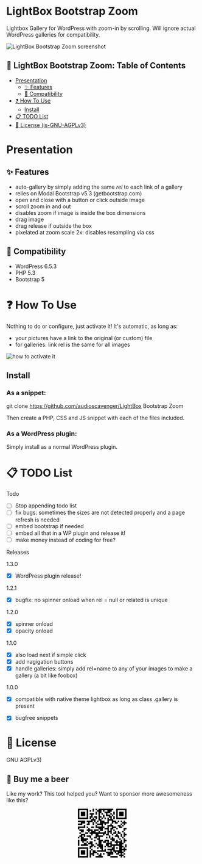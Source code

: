 # LightBox Bootstrap Zoom
Lightbox Gallery for WordPress with zoom-in by scrolling. Will ignore actual WordPress galleries for compatibility.

![LightBox Bootstrap Zoom screenshot](/assets/example-zoom-featured-meme.avif "LightBox Bootstrap Zoom screenshot")


## :scroll: LightBox Bootstrap Zoom: Table of Contents
- [Presentation](#Presentation)
  - [:sparkles: Features](#sparkles-Features)
  - [:memo: Compatibility](#memo-Compatibility)
- [:question: How To Use](#question-How-To-Use)
  - [Install](#Install)
- [:clipboard: TODO List](#clipboard-TODO-List)
- [:ribbon: License (is-GNU-AGPLv3)](#ribbon-License-(is-GNU-AGPLv3))

# Presentation

## :sparkles: Features
* auto-gallery by simply adding the same *rel* to each link of a gallery
* relies on Modal Bootstrap v5.3 (getbootstrap.com)
* open and close with a button or click outside image
* scroll zoom in and out
* disables zoom if image is inside the box dimensions
* drag image
* drag release if outside the box
* pixelated at zoom scale 2x: disables resampling via css

## :memo: Compatibility
* WordPress 6.5.3
* PHP 5.3
* Bootstrap 5

# :question: How To Use
Nothing to do or configure, just activate it! It's automatic, as long as:
* your pictures have a link to the original (or custom) file
* for galleries: link rel is the same for all images

![how to activate it](/assets/image-insert-advice.avif "LightBox Bootstrap Zoom screenshot")

## Install
### As a snippet:
git clone https://github.com/audioscavenger/LightBox Bootstrap Zoom

Then create a PHP, CSS and JS snippet with each of the files included.

### As a WordPress plugin:
Simply install as a normal WordPress plugin.

# :clipboard: TODO List

Todo

- [ ] Stop appending todo list
- [ ] fix bugs: sometimes the sizes are not detected properly and a page refresh is needed
- [ ] embed bootstrap if needed
- [ ] embed all that in a WP plugin and release it!
- [ ] make money instead of coding for free?

Releases

1.3.0
- [x] WordPress plugin release!

1.2.1
- [x] bugfix: no spinner onload when rel = null or related is unique

1.2.0
- [x] spinner onload
- [x] opacity onload

1.1.0
- [x] also load next if simple click
- [x] add nagigation buttons
- [x] handle galleries: simply add rel=name to any of your images to make a gallery (a bit like foobox)

1.0.0
- [x] compatible with native theme lightbox as long as class .gallery is present
- [x] bugfree snippets


# :ribbon: License
GNU AGPLv3)

## :beer: Buy me a beer
Like my work? This tool helped you? Want to sponsor more awesomeness like this?

<p align="center">
 <a href="https://www.paypal.com/donate/?hosted_button_id=CD7P7PK3WP8WU"><img src="/assets/paypal-Donate-QR-Code.png" /></a>
</p>

